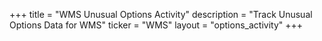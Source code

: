 +++
title = "WMS Unusual Options Activity"
description = "Track Unusual Options Data for WMS"
ticker = "WMS"
layout = "options_activity"
+++

